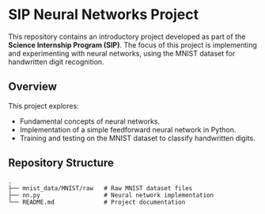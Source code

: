 # SIP Neural Networks Project

This repository contains an introductory project developed as part of the **Science Internship Program (SIP)**. The focus of this project is implementing and experimenting with neural networks, using the MNIST dataset for handwritten digit recognition.

## Overview

This project explores:
- Fundamental concepts of neural networks.
- Implementation of a simple feedforward neural network in Python.
- Training and testing on the MNIST dataset to classify handwritten digits.

## Repository Structure

```plaintext
.
├── mnist_data/MNIST/raw   # Raw MNIST dataset files
├── nn.py                  # Neural network implementation
└── README.md              # Project documentation
